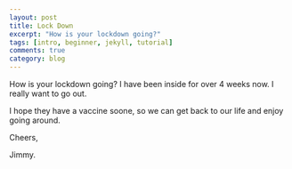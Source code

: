 ```yaml
---
layout: post
title: Lock Down
excerpt: "How is your lockdown going?"
tags: [intro, beginner, jekyll, tutorial]
comments: true
category: blog
---
```


How is your lockdown going? I have been inside for over 4 weeks now. I really want to go out.

I hope they have a vaccine soone, so we can get back to our life and enjoy going around.

Cheers,

Jimmy.
